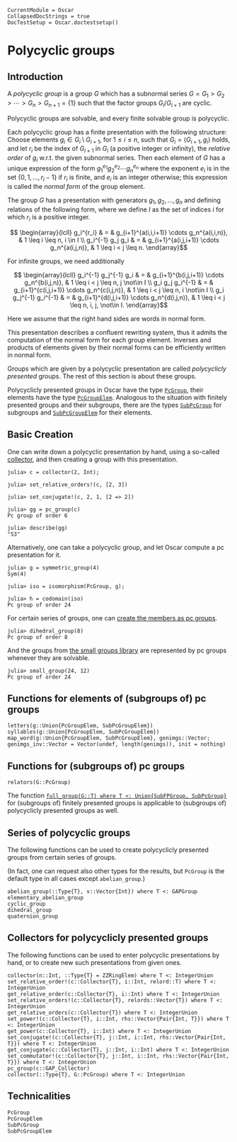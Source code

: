```@meta
CurrentModule = Oscar
CollapsedDocStrings = true
DocTestSetup = Oscar.doctestsetup()
```

# Polycyclic groups

## Introduction

A *polycyclic group* is a group $G$ which has a subnormal series
$G = G_1 > G_2 > \cdots > G_n > G_{n+1} = \{ 1 \}$
such that the factor groups $G_i/G_{i+1}$ are cyclic.

Polycyclic groups are solvable, and every finite solvable group is polycyclic.

Each polycyclic group has a finite presentation with the following structure:
Choose elements $g_i \in G_i \setminus G_{i+1}$, for $1 \leq i \leq n$,
such that $G_i = \langle G_{i+1}, g_i \rangle$ holds,
and let $r_i$ be the index of $G_{i+1}$ in $G_i$ (a positive integer or
infinity), the *relative order* of $g_i$ w.r.t. the given subnormal series.
Then each element of $G$ has a unique expression of the form
$g_1^{e_1} g_2^{e_2} \cdots g_n^{e_n}$ where the exponent $e_i$ is in
the set $\{ 0, 1, \ldots, r_i-1 \}$ if $r_i$ is finite, and $e_i$ is an
integer otherwise; this expression is called the *normal form*
of the group element.

The group $G$ has a presentation with generators $g_1, g_2, \ldots, g_n$
and defining relations of the following form,
where we define $I$ as the set of indices $i$ for which $r_i$ is a positive integer.

```math
   \begin{array}{lcll}
      g_i^{r_i} & = & g_{i+1}^{a(i,i,i+1)} \cdots g_n^{a(i,i,n)}, &
         1 \leq i \leq n, i \in I \\
      g_i^{-1} g_j g_i & = & g_{i+1}^{a(i,j,i+1)} \cdots g_n^{a(i,j,n)}, &
         1 \leq i < j \leq n.
   \end{array}
```

For infinite groups, we need additionally

```math
   \begin{array}{lcll}
      g_i^{-1} g_j^{-1} g_i & = & g_{i+1}^{b(i,j,i+1)} \cdots g_n^{b(i,j,n)}, &
         1 \leq i < j \leq n, j \not\in I \\
      g_i g_j g_i^{-1} & = & g_{i+1}^{c(i,j,i+1)} \cdots g_n^{c(i,j,n)}, &
         1 \leq i < j \leq n, i \not\in I \\
      g_i g_j^{-1} g_i^{-1} & = & g_{i+1}^{d(i,j,i+1)} \cdots g_n^{d(i,j,n)}, &
         1 \leq i < j \leq n, i, j, \not\in I.
   \end{array}
```

Here we assume that the right hand sides are words in normal form.

This presentation describes a confluent rewriting system,
thus it admits the computation of the normal form for each group element.
Inverses and products of elements given by their normal forms
can be efficiently written in normal form.

Groups which are given by a polycyclic presentation are called
*polycyclicly presented* groups.
The rest of this section is about these groups.

Polycyclicly presented groups in Oscar have the type [`PcGroup`](@ref),
their elements have the type [`PcGroupElem`](@ref).
Analogous to the situation with finitely presented groups and their subgroups,
there are the types [`SubPcGroup`](@ref) for subgroups
and [`SubPcGroupElem`](@ref) for their elements.

## Basic Creation

One can write down a polycyclic presentation by hand, using a so-called
[collector](@ref "Collectors for polycyclicly presented groups"),
and then creating a group with this presentation.

```jldoctest
julia> c = collector(2, Int);

julia> set_relative_orders!(c, [2, 3])

julia> set_conjugate!(c, 2, 1, [2 => 2])

julia> gg = pc_group(c)
Pc group of order 6

julia> describe(gg)
"S3"
```

Alternatively, one can take a polycyclic group,
and let Oscar compute a pc presentation for it.

```jldoctest
julia> g = symmetric_group(4)
Sym(4)

julia> iso = isomorphism(PcGroup, g);

julia> h = codomain(iso)
Pc group of order 24
```

For certain series of groups, one can
[create the members as pc groups](@ref "Series of polycyclic groups").

```jldoctest
julia> dihedral_group(8)
Pc group of order 8
```

And the groups from [the small groups library](@ref "Groups of small order")
are represented by pc groups whenever they are solvable.

```jldoctest
julia> small_group(24, 12)
Pc group of order 24
```

## Functions for elements of (subgroups of) pc groups

```@docs
letters(g::Union{PcGroupElem, SubPcGroupElem})
syllables(g::Union{PcGroupElem, SubPcGroupElem})
map_word(g::Union{PcGroupElem, SubPcGroupElem}, genimgs::Vector; genimgs_inv::Vector = Vector(undef, length(genimgs)), init = nothing)
```

## Functions for (subgroups of) pc groups

```@docs
relators(G::PcGroup)
```

The function
[`full_group(G::T) where T <: Union{SubFPGroup, SubPcGroup}`](@ref)
for (subgroups of) finitely presented groups is applicable to
(subgroups of) polycyclicly presented groups as well.

## Series of polycyclic groups

The following functions can be used to create polycyclicly presented groups
from certain series of groups.

(In fact, one can request also other types for the results,
but `PcGroup` is the default type in all cases except `abelian_group`.)

```@docs
abelian_group(::Type{T}, v::Vector{Int}) where T <: GAPGroup
elementary_abelian_group
cyclic_group
dihedral_group
quaternion_group
```

## Collectors for polycyclicly presented groups

The following functions can be used to enter polycyclic presentations
by hand, or to create new such presentations from given ones.

```@docs
collector(n::Int, ::Type{T} = ZZRingElem) where T <: IntegerUnion
set_relative_order!(c::Collector{T}, i::Int, relord::T) where T <: IntegerUnion
get_relative_order(c::Collector{T}, i::Int) where T <: IntegerUnion
set_relative_orders!(c::Collector{T}, relords::Vector{T}) where T <: IntegerUnion
get_relative_orders(c::Collector{T}) where T <: IntegerUnion
set_power!(c::Collector{T}, i::Int, rhs::Vector{Pair{Int, T}}) where T <: IntegerUnion
get_power(c::Collector{T}, i::Int) where T <: IntegerUnion
set_conjugate!(c::Collector{T}, j::Int, i::Int, rhs::Vector{Pair{Int, T}}) where T <: IntegerUnion
get_conjugate(c::Collector{T}, j::Int, i::Int) where T <: IntegerUnion
set_commutator!(c::Collector{T}, j::Int, i::Int, rhs::Vector{Pair{Int, T}}) where T <: IntegerUnion
pc_group(c::GAP_Collector)
collector(::Type{T}, G::PcGroup) where T <: IntegerUnion
```

## Technicalities

```@docs
PcGroup
PcGroupElem
SubPcGroup
SubPcGroupElem
```
